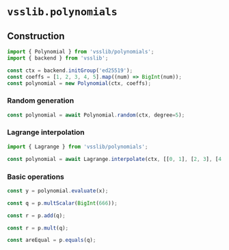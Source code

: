 # `vsslib.polynomials`

## Construction

```js
import { Polynomial } from 'vsslib/polynomials';
import { backend } from 'vsslib';

const ctx = backend.initGroup('ed25519');
const coeffs = [1, 2, 3, 4, 5].map((num) => BigInt(num));
const polynomial = new Polynomial(ctx, coeffs);
```

### Random generation

```js
const polynomial = await Polynomial.random(ctx, degree=5);
```

### Lagrange interpolation

```js
import { Lagrange } from 'vsslib/polynomials';

const polynomial = await Lagrange.interpolate(ctx, [[0, 1], [2, 3], [4, 5]]);
```

### Basic operations

```js
const y = polynomial.evaluate(x);
```

```js
const q = p.multScalar(BigInt(666));
```

```js
const r = p.add(q);
```

```js
const r = p.mult(q);
```

```js
const areEqual = p.equals(q);
```
